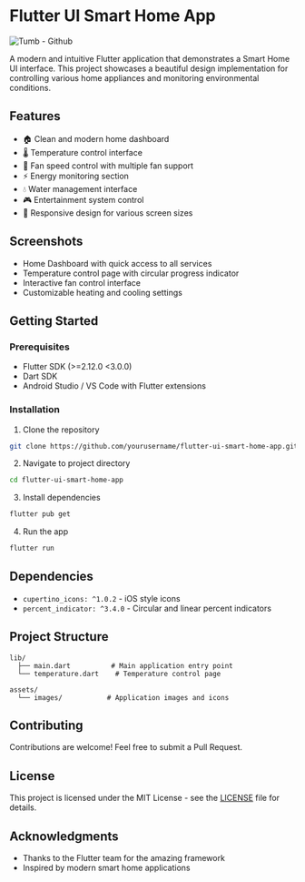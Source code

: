 # Flutter UI Smart Home App

![Tumb - Github](https://user-images.githubusercontent.com/37796466/143474441-3d902742-ecdf-40e2-b665-54d8b21fbfa7.png)

A modern and intuitive Flutter application that demonstrates a Smart Home UI interface. This project showcases a beautiful design implementation for controlling various home appliances and monitoring environmental conditions.

## Features

- 🏠 Clean and modern home dashboard
- 🌡️ Temperature control interface
- 💨 Fan speed control with multiple fan support
- ⚡ Energy monitoring section
- 💧 Water management interface
- 🎮 Entertainment system control
- 📱 Responsive design for various screen sizes

## Screenshots

- Home Dashboard with quick access to all services
- Temperature control page with circular progress indicator
- Interactive fan control interface
- Customizable heating and cooling settings

## Getting Started

### Prerequisites

- Flutter SDK (>=2.12.0 <3.0.0)
- Dart SDK
- Android Studio / VS Code with Flutter extensions

### Installation

1. Clone the repository
```bash
git clone https://github.com/yourusername/flutter-ui-smart-home-app.git
```

2. Navigate to project directory
```bash
cd flutter-ui-smart-home-app
```

3. Install dependencies
```bash
flutter pub get
```

4. Run the app
```bash
flutter run
```

## Dependencies

- `cupertino_icons: ^1.0.2` - iOS style icons
- `percent_indicator: ^3.4.0` - Circular and linear percent indicators

## Project Structure

```
lib/
  ├── main.dart          # Main application entry point
  └── temperature.dart    # Temperature control page

assets/
  └── images/           # Application images and icons
```

## Contributing

Contributions are welcome! Feel free to submit a Pull Request.

## License

This project is licensed under the MIT License - see the [LICENSE](LICENSE) file for details.

## Acknowledgments

- Thanks to the Flutter team for the amazing framework
- Inspired by modern smart home applications
